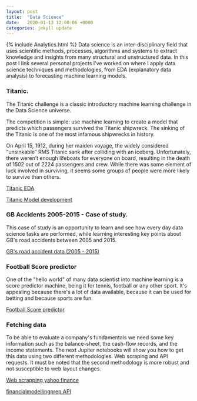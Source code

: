 ```yaml
---
layout: post
title:  "Data Science"
date:   2020-01-13 12:00:06 +0000
categories: jekyll update
---
```

{% include Analytics.html %}
Data science is an inter-disciplinary field that uses scientific methods, processes, algorithms and systems to extract knowledge and insights from many structural and unstructured data. In this post I link several personal projects I've worked on where I apply data science techniques and methodologies, from EDA (explanatory data analysis) to forecasting machine learning models.

### Titanic.

The Titanic challenge is a classic introductory machine learning challenge in the Data Science universe.

The competition is simple: use machine learning to create a model that predicts which passengers survived the Titanic shipwreck. The sinking of the Titanic is one of the most infamous shipwrecks in history.

On April 15, 1912, during her maiden voyage, the widely considered “unsinkable” RMS Titanic sank after colliding with an iceberg. Unfortunately, there weren’t enough lifeboats for everyone on board, resulting in the death of 1502 out of 2224 passengers and crew. While there was some element of luck involved in surviving, it seems some groups of people were more likely to survive than others.

[Titanic EDA](/Files/Titanic_EDA.html)

[Titanic Model development](/Files/Titanic_model_development.html)

### GB Accidents 2005-2015 - Case of study.

This case of study is an opportunity to learn and see how every day data science tasks are performed, while learning interesting key points about GB's road accidents between 2005 and 2015.

[GB's road accident data (2005 - 2015)](/Files/Case_of_study.html)

### Football Score predictor
One of the "hello world" of many data scientist into machine learning
is a score predictor machine, being it for tennis, football or any other sport.
It's appealing because there's a lot of data available, because it can
be used for betting and because sports are fun.

[Football Score predictor](/Files/Football_predictor_AI.html)

### Fetching data

To be able to evaluate a company's fundamentals we need some key information such as the balance-sheet, the cash-flow records, and the income statements. The next Jupiter notebooks will show you how to get this data using two different methodologies. Web scraping and API requests. It must be noted that the second methodology is more robust and not susceptible to web layout changes.

[Web scrapping yahoo finance](/Files/web_scrapping.html)

[financialmodellingprep API](/Files/financialmodellingprep.html)

